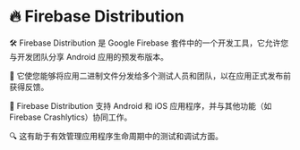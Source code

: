 # 🔥 Firebase Distribution

🛠️ Firebase Distribution 是 Google Firebase 套件中的一个开发工具，它允许您与开发团队分享 Android 应用的预发布版本。

📲 它使您能够将应用二进制文件分发给多个测试人员和团队，以在应用正式发布前获得反馈。

🔄 Firebase Distribution 支持 Android 和 iOS 应用程序，并与其他功能（如 Firebase Crashlytics）协同工作。

🔍 这有助于有效管理应用程序生命周期中的测试和调试方面。